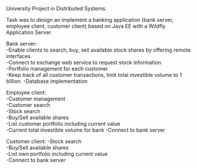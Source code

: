 University Project in Distributed Systems.  

Task was to design an implement a banking application (bank server, employee client, customer client) based on Java EE with a Wildfly Application Server.  


Bank server:  
-Enable clients to search, buy, sell available stock shares by offering remote interfaces  
-Connect to exchange web service to request stock information  
-Portfolio management for each customer  
-Keep track of all customer transactions, limit total investible volume to 1 billion.
-Database implementation

Employee client:   
-Customer management  
-Customer search  
-Stock search  
-Buy/Sell available shares  
-List customer portfolio including current value  
-Current total investible volume for bank
-Connect to bank server


Customer client:
-Stock search  
-Buy/Sell available shares  
-List own portfolio including current value  
-Connect to bank server
